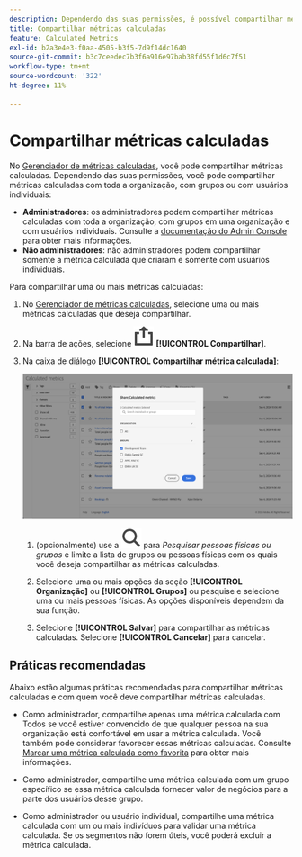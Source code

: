 ```yaml
---
description: Dependendo das suas permissões, é possível compartilhar métricas com toda a organização, com grupos ou com usuários individuais.
title: Compartilhar métricas calculadas
feature: Calculated Metrics
exl-id: b2a3e4e3-f0aa-4505-b3f5-7d9f14dc1640
source-git-commit: b3c7ceedec7b3f6a916e97bab38fd55f1d6c7f51
workflow-type: tm+mt
source-wordcount: '322'
ht-degree: 11%

---
```


# Compartilhar métricas calculadas

No [Gerenciador de métricas calculadas](cm-manager.md), você pode compartilhar métricas calculadas. Dependendo das suas permissões, você pode compartilhar métricas calculadas com toda a organização, com grupos ou com usuários individuais:

* **Administradores**: os administradores podem compartilhar métricas calculadas com toda a organização, com grupos em uma organização e com usuários individuais. Consulte a [documentação do Admin Console](https://helpx.adobe.com/br/enterprise/using/manage-products.html) para obter mais informações.
* **Não administradores**: não administradores podem compartilhar somente a métrica calculada que criaram e somente com usuários individuais.

Para compartilhar uma ou mais métricas calculadas:

1. No [Gerenciador de métricas calculadas](cm-manager.md), selecione uma ou mais métricas calculadas que deseja compartilhar.
1. Na barra de ações, selecione ![Compartilhar](/help/assets/icons/ShareAlt.svg) **[!UICONTROL Compartilhar]**.
1. Na caixa de diálogo **[!UICONTROL Compartilhar métrica calculada]**:

   ![Compartilhar caixa de diálogo de métricas calculadas](assets/share-calculated-metrics-dialog.png)

   1. (opcionalmente) use a ![Pesquisa](/help/assets/icons/Search.svg) para *Pesquisar pessoas físicas ou grupos* e limite a lista de grupos ou pessoas físicas com os quais você deseja compartilhar as métricas calculadas.

   1. Selecione uma ou mais opções da seção **[!UICONTROL Organização]** ou **[!UICONTROL Grupos]** ou pesquise e selecione uma ou mais pessoas físicas. As opções disponíveis dependem da sua função.

   1. Selecione **[!UICONTROL Salvar]** para compartilhar as métricas calculadas. Selecione **[!UICONTROL Cancelar]** para cancelar.

## Práticas recomendadas

Abaixo estão algumas práticas recomendadas para compartilhar métricas calculadas e com quem você deve compartilhar métricas calculadas.

* Como administrador, compartilhe apenas uma métrica calculada com Todos se você estiver convencido de que qualquer pessoa na sua organização está confortável em usar a métrica calculada. Você também pode considerar favorecer essas métricas calculadas. Consulte [Marcar uma métrica calculada como favorita](cm-favorite.md) para obter mais informações.

* Como administrador, compartilhe uma métrica calculada com um grupo específico se essa métrica calculada fornecer valor de negócios para a parte dos usuários desse grupo.

* Como administrador ou usuário individual, compartilhe uma métrica calculada com um ou mais indivíduos para validar uma métrica calculada. Se os segmentos não forem úteis, você poderá excluir a métrica calculada.


<!--

Depending on your permissions, you can share metrics with your whole organization, groups, or individual users.

|  Role | Permissions |
|---|---|
|  Administrator  | Can share metrics with All, with Groups, and with Users. Groups are set up as permission groups in the Admin console.  |
|  Non-Administrator  | Can share metrics only with individual users.  |

To share a calculated metric:

1. In the Calculated metrics manager, mark the checkbox next to the metric you want to share.

   ![Calculated metrics manager showing the available icons across the top of the window including Hide Filters, Tag, Share, Delete, and Copy.](assets/cm_task_bar.png)

1. Select the **[!UICONTROL Share]** icon. ![](https://spectrum.adobe.com/static/icons/workflow_18/Smock_Share_18_N.svg)

   The Share Calculated metric dialog box displays.

   ![Share Calculated metric window with All selected for the Organization.](assets/cm_share.png)

1. Select **[!UICONTROL Share]**.

1. Choose who you want to share with:

   * **[!UICONTROL All]** (Administrators only): Shares with all users in the organization.

     Consider sharing with all only if it's of use to the entire company and everyone is comfortable using it. In this case, you should also consider making it an [approved metric](/help/components/calc-metrics/cm-workflow/cm-approving.md).
   
   * **[!UICONTROL Groups]** (Administrators only): Select any groups you want to share with.

     Consider sharing with a group if the metric provides good business value for that team.
   
   * **[!UICONTROL Individual users]**: Search for and select the individual users you want to share with.

      This is the only share option available to all users. Administrators might want to use this option to vet and validate a metric prior to making it available to a group or to everyone. If the metric isn't useful, it can be discarded. Administrators should not officially approve this type of metric.

1. Select **[!UICONTROL Share]**.

   The Shared icon appears next to the metric: ![](https://spectrum.adobe.com/static/icons/workflow_18/Smock_Share_18_N.svg).

1. You can filter on metrics shared with you by going to **[!UICONTROL Filters]** > **[!UICONTROL Other Filters]** > **[!UICONTROL Shared with Me]**.

1. (Optional) To filter the list of calculated metrics in the Calculated metrics manager to show only metrics that are shared with you, select the **Filter** icon, expand **[!UICONTROL Other filters]**, then select **[!UICONTROL Shared with me]**.

-->